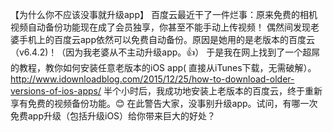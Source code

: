 【为什么你不应该没事就升级app】
百度云最近干了一件烂事：原来免费的相机视频自动备份功能现在成了会员独享，你甚至不能手动上传视频！
偶然间发现老婆手机上的百度云app依然可以免费自动备份。原因是她用的是老版本的百度云（v6.4.2)！（因为我老婆从不主动升级app。👍）
于是我在网上找到了一个超屌的教程，教你如何安装任意老版本的iOS app( 直接从iTunes下载，无需破解）。http://www.idownloadblog.com/2015/12/25/how-to-download-older-versions-of-ios-apps/
半个小时后，我成功地安装上老版本的百度云，终于重新享有免费的视频备份功能。😊
在此警告大家，没事别升级app。试问，有哪一次免费app升级（包括升级iOS）给你带来巨大的好处？